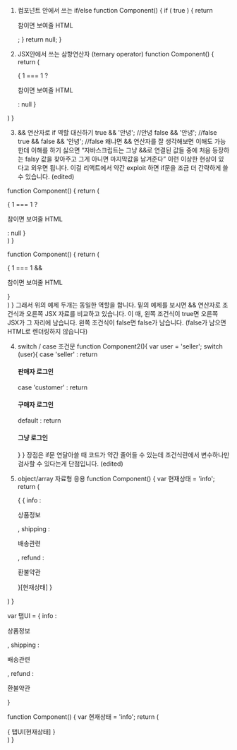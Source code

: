 1. 컴포넌트 안에서 쓰는 if/else
function Component() {
  if ( true ) {
    return <p>참이면 보여줄 HTML</p>;
  } 
  return null;
}

2. JSX안에서 쓰는 삼항연산자 (ternary operator)
function Component() {
  return (
    <div>
      {
        1 === 1
        ? <p>참이면 보여줄 HTML</p>
        : null
      }
    </div>
  )
}


3. && 연산자로 if 역할 대신하기
true && '안녕'; //안녕
false && '안녕'; //false
true && false && '안녕'; //false
왜냐면 && 연산자를 잘 생각해보면 이해도 가능한데 이해를 하기 싫으면
“자바스크립트는 그냥 &&로 연결된 값들 중에 처음 등장하는 falsy 값을 찾아주고 그게 아니면 마지막값을 남겨준다”
이런 이상한 현상이 있다고 외우면 됩니다.
이걸 리액트에서 약간 exploit 하면 if문을 조금 더 간략하게 쓸 수 있습니다. (edited) 

function Component() {
  return (
    <div>
      {
        1 === 1
        ? <p>참이면 보여줄 HTML</p>
        : null
      }
    </div>
  )
}

function Component() {
  return (
    <div>
      { 1 === 1 && <p>참이면 보여줄 HTML</p> }
    </div>
  )
}
그래서 위의 예제 두개는 동일한 역할을 합니다.
밑의 예제를 보시면 && 연산자로 조건식과 오른쪽 JSX 자료를 비교하고 있습니다.
이 때, 왼쪽 조건식이 true면 오른쪽 JSX가 그 자리에 남습니다.
왼쪽 조건식이 false면 false가 남습니다.
(false가 남으면 HTML로 렌더링하지 않습니다)


4. switch / case 조건문
function Component2(){
  var user = 'seller';
  switch (user){
    case 'seller' :
      return <h4>판매자 로그인</h4>
    case 'customer' :
      return <h4>구매자 로그인</h4>
    default : 
      return <h4>그냥 로그인</h4>
  }
}
장점은 if문 연달아쓸 때 코드가 약간 줄어들 수 있는데
조건식란에서 변수하나만 검사할 수 있다는게 단점입니다. (edited) 

5. object/array 자료형 응용
function Component() {
  var 현재상태 = 'info';
  return (
    <div>
      {
        { 
           info : <p>상품정보</p>,
           shipping : <p>배송관련</p>,
           refund : <p>환불약관</p>
        }[현재상태]
      }

    </div>
  )
}

var 탭UI = { 
  info : <p>상품정보</p>,
  shipping : <p>배송관련</p>,
  refund : <p>환불약관</p>
}

function Component() {
  var 현재상태 = 'info';
  return (
    <div>
      {
        탭UI[현재상태]
      }
    </div>
  )
}